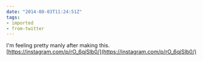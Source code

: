 ```yaml
---
date: "2014-08-03T11:24:51Z"
tags:
- imported
- from-twitter
---
```

I'm feeling pretty manly after making this. [https://instagram.com/p/rO_6qjSIb0/](https://instagram.com/p/rO_6qjSIb0/)

